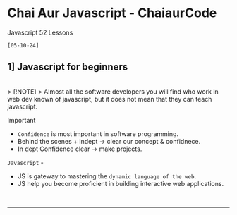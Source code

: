 # Chai Aur Javascript - ChaiaurCode
Javascript 52 Lessons
<br>

`[05-10-24]`

## 1] Javascript for beginners 
<br>
> [!NOTE]
> Almost all the software developers you will find who work in web dev known of javascript, but it does not mean that they can teach javascript.

> [!IMPORTANT]
> - `Confidence` is most important in software programming.
> - Behind the scenes + indept -> clear our concept & confidnece.
> - In dept Confidence clear -> make projects.
	   
`Javascript` -
- JS is gateway to mastering the `dynamic language of the web`. 
- JS help you become proficient in building interactive web applications.
<br>

-----------------


